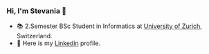 ### Hi, I'm Stevania 👋

- 📚 2.Semester BSc Student in Informatics at [University of Zurich](https://www.uzh.ch/cmsssl/en.html), Switzerland.
- 👤 Here is my [Linkedin](https://www.linkedin.com/in/stevania-frutiger-371a5b222/) profile.
  
<!---
stevaniaeilyn/stevaniaeilyn is a ✨ special ✨ repository because its `README.md` (this file) appears on your GitHub profile.
You can click the Preview link to take a look at your changes.
--->
